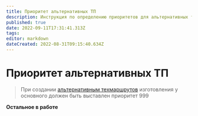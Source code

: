 ```yaml
---
title: Приоритет альтернативных ТП
description: Инструкция по определению приоритетов для альтернативных техмаршрутов
published: true
date: 2022-09-11T17:31:41.313Z
tags: 
editor: markdown
dateCreated: 2022-08-31T09:15:40.634Z
---
```


# Приоритет альтернативных ТП

>При создании [альтернативным техмаршрутов](../sozdanie-tekhprocessa/alternativnye-tp.md) изготовления у основного должен быть выставлен приоритет 999


**Остальное в работе**
